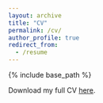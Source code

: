 ```yaml
---
layout: archive
title: "CV"
permalink: /cv/
author_profile: true
redirect_from:
  - /resume
---
```


{% include base_path %}
<div class="wordwrap">Download my full CV <a href="https://github.com/mazenmel/mazenmel.github.io/blob/master/files/MEL_CV.pdf" download="MEL_CV.pdf" >here</a>.</div>


